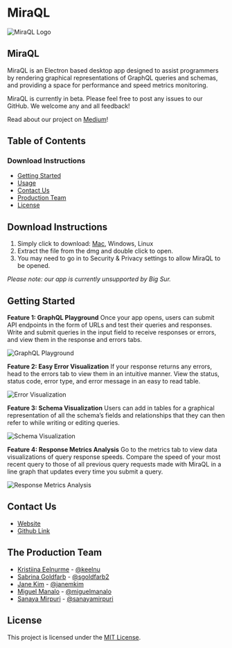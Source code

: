 # MiraQL

![MiraQL Logo](https://res.cloudinary.com/dbo7cxsfs/image/upload/v1609901771/MiraQL%20Readme%20Logo.png)

## MiraQL

MiraQL is an Electron based desktop app designed to assist programmers by rendering graphical representations of GraphQL queries and schemas, and providing a space for performance and speed metrics monitoring.

MiraQL is currently in beta. Please feel free to post any issues to our GitHub. We welcome any and all feedback!

Read about our project on [Medium](https://medium.com/@jane.minhyung.kim/introducing-miraql-the-next-generation-graphql-gui-cd03adb80ed2)!

## Table of Contents 

### Download Instructions
- [Getting Started](#download-instructions)
- [Usage](#getting-started)
- [Contact Us](#contact-us)
- [Production Team](#the-production-team)
- [License](#license)

## Download Instructions
1. Simply click to download: [Mac](https://res.cloudinary.com/dbo7cxsfs/raw/upload/v1610053369/MiraQL/miraql_uqaoei.dmg), Windows, Linux
2. Extract the file from the dmg and double click to open.
3. You may need to go in to Security & Privacy settings to allow MiraQL to be opened.

_Please note: our app is currently unsupported by Big Sur._

## Getting Started
**Feature 1: GraphQL Playground**
Once your app opens, users can submit API endpoints in the form of URLs and test their queries and responses. Write and submit queries in the input field to receive responses or errors, and view them in the response and errors tabs.

![GraphQL Playground](https://res.cloudinary.com/dbo7cxsfs/image/upload/v1610028283/MiraQL/Feature%201%20-%20GraphQL%20Playground.gif)

**Feature 2: Easy Error Visualization**
If your response returns any errors, head to the errors tab to view them in an intuitive manner. View the status, status code, error type, and error message in an easy to read table.

![Error Visualization](https://res.cloudinary.com/dbo7cxsfs/image/upload/v1610027901/MiraQL/Feature%202%20-%20Error%20Visualization.gif)

**Feature 3: Schema Visualization**
Users can add in tables for a graphical representation of all the schema’s fields and relationships that they can then refer to while writing or editing queries.

![Schema Visualization](https://res.cloudinary.com/dbo7cxsfs/image/upload/v1610027538/MiraQL/Feature%203%20-%20Schema%20Visualization.gif)

**Feature 4: Response Metrics Analysis**
Go to the metrics tab to view data visualizations of query response speeds. Compare the speed of your most recent query to those of all previous query requests made with MiraQL in a line graph that updates every time you submit a query.

![Response Metrics Analysis](https://res.cloudinary.com/dbo7cxsfs/image/upload/v1610027281/MiraQL/Feature%204%20-%20Dynamic%20Query%20Response.gif)

## Contact Us
* [Website](https://miraql.org)
* [Github Link](https://github.com/oslabs-beta/miraql)

## The Production Team
* [Kristiina Eelnurme](https://www.linkedin.com/in/kristiina-eelnurme/) - [@keelnu](https://github.com/keelnu) 
* [Sabrina Goldfarb](https://www.linkedin.com/in/sabrinagoldfarb/) - [@sgoldfarb2](https://github.com/sgoldfarb2)
* [Jane Kim](https://www.linkedin.com/in/janeminhyungkim/) - [@janemkim](https://github.com/miguelmanalo)
* [Miguel Manalo](https://www.linkedin.com/in/mmanalo/) - [@miguelmanalo](https://github.com/miguelmanalo)
* [Sanaya Mirpuri](https://www.linkedin.com/in/sanayamirpuri/) - [@sanayamirpuri](https://github.com/sanayamirpuri)

## License
This project is licensed under the [MIT License](https://opensource.org/licenses/mit-license.php).
